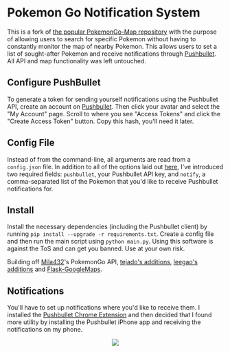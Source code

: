 # Pokemon Go Notification System

This is a fork of [the popular PokemonGo-Map repository](https://github.com/AHAAAAAAA/PokemonGo-Map) with the purpose of allowing users to search for specific Pokemon without having to constantly monitor the map of nearby Pokemon. This allows users to set a list of sought-after Pokemon and receive notifications through [Pushbullet](https://www.pushbullet.com/). All API and map functionality was left untouched.

## Configure PushBullet
To generate a token for sending yourself notifications using the Pushbullet API, create an account on [Pushbullet](https://www.pushbullet.com/). Then click your avatar and select the "My Account" page. Scroll to where you see "Access Tokens" and click the "Create Access Token" button. Copy this hash, you'll need it later.

## Config File
Instead of from the command-line, all arguments are read from a `config.json` file. In addition to all of the options laid out [here](https://github.com/AHAAAAAAA/PokemonGo-Map/wiki/Usage), I've introduced two required fields: `pushbullet`, your Pushbullet API key, and `notify`, a comma-separated list of the Pokemon that you'd like to receive Pushbullet notifications for.

## Install

Install the necessary dependencies (including the Pushbullet client) by running `pip install --upgrade -r requirements.txt`. Create a config file and then run the main script using `python main.py`.
Using this software is against the ToS and can get you banned. Use at your own risk.

Building off [Mila432](https://github.com/Mila432/Pokemon_Go_API)'s PokemonGo API, [tejado's additions](https://github.com/tejado/pokemongo-api-demo), [leegao's additions](https://github.com/leegao/pokemongo-api-demo/tree/simulation) and [Flask-GoogleMaps](https://github.com/rochacbruno/Flask-GoogleMaps).

## Notifications
You'll have to set up notifications where you'd like to receive them. I installed the [Pushbullet Chrome Extension](https://chrome.google.com/webstore/detail/pushbullet/chlffgpmiacpedhhbkiomidkjlcfhogd?hl=en) and then decided that I found more utility by installing the Pushbullet iPhone app and receiving the notifications on my phone.

<p align="center">
<img src="https://raw.githubusercontent.com/AHAAAAAAA/PokemonGo-Map/master/static/cover.png">
</p>
